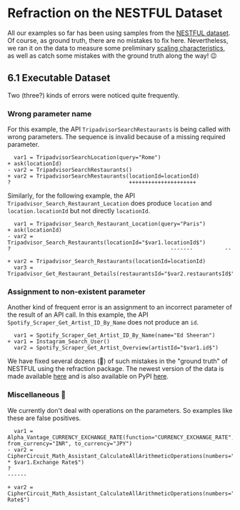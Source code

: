 # Refraction on the NESTFUL Dataset

All our examples so far has been using samples from the [NESTFUL dataset](https://github.com/TathagataChakraborti/NESTFUL).
Of course, as ground truth, there are no mistakes to fix here. Nevertheless,
we ran it on the data to measure some preliminary [scaling characteristics](05.-Scaling.md), as well as catch some mistakes with the ground truth along the way! 😉 

## 6.1 Executable Dataset

Two (three?) kinds of errors were noticed quite frequently. 

### Wrong parameter name

For this example, the API `TripadvisorSearchRestaurants` is being called with wrong parameters.
The sequence is invalid because of a missing required parameter.

```
  var1 = TripadvisorSearchLocation(query="Rome")
+ ask(locationId)
- var2 = TripadvisorSearchRestaurants()
+ var2 = TripadvisorSearchRestaurants(locationId=locationId)
?                                     +++++++++++++++++++++
```

Similarly, for the following example, the API `Tripadvisor_Search_Restaurant_Location` does produce `location` and `location.locationId` but not directly `locationId`.

```
  var1 = Tripadvisor_Search_Restaurant_Location(query="Paris")
+ ask(locationId)
- var2 = Tripadvisor_Search_Restaurants(locationId="$var1.locationId$")
?                                                  -------          --

+ var2 = Tripadvisor_Search_Restaurants(locationId=locationId)
  var3 = Tripadvisor_Get_Restaurant_Details(restaurantsId="$var2.restaurantsId$")
```

### Assignment to non-existent parameter

Another kind of frequent error is an assignment to an incorrect parameter of the result of an API call. 
In this example, the API `Spotify_Scraper_Get_Artist_ID_By_Name` does not produce an `id`.

```
  var1 = Spotify_Scraper_Get_Artist_ID_By_Name(name="Ed Sheeran")
+ var1 = Instagram_Search_User()
  var2 = Spotify_Scraper_Get_Artist_Overview(artistId="$var1.id$")
``` 

We have fixed several dozens (🥲) of such mistakes in the "ground truth" of NESTFUL using the refraction package.
The newest version of the data is made available [here](https://github.com/TathagataChakraborti/NESTFUL)
and is also available on PyPI [here](https://pypi.org/project/nestful-wrapper).

### Miscellaneous 🙈 

We currently don't deal with operations on the parameters. So examples
like these are false positives. 

```
  var1 = Alpha_Vantage_CURRENCY_EXCHANGE_RATE(function="CURRENCY_EXCHANGE_RATE", from_currency="INR", to_currency="JPY")
- var2 = CipherCircuit_Math_Assistant_CalculateAllArithmeticOperations(numbers="100 * $var1.Exchange Rate$")
?                                                                               ------

+ var2 = CipherCircuit_Math_Assistant_CalculateAllArithmeticOperations(numbers="$var1.Exchange Rate$")
```
